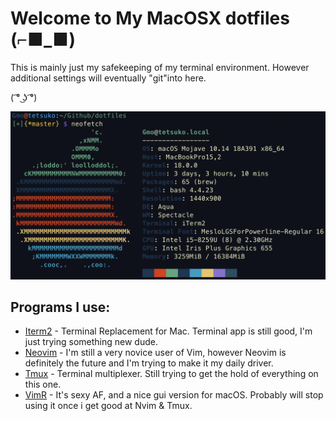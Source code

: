 # Welcome to My MacOSX dotfiles (⌐■_■)

This is mainly just my safekeeping of my terminal environment. However additional settings will eventually "git"into here.

( ͡° ͜ʖ ͡°)


[sysinfo]: https://github.com/pineapplegiant/dotfiles/raw/master/neofetch1.png "Neofetch of my mac system"

![Neofewch information][sysinfo]

## Programs I use:
* [Iterm2](https://www.iterm2.com "Iterm's homepage") - Terminal Replacement for Mac. Terminal app is still good, I'm just trying something new dude.
* [Neovim](https://neovim.io "NeoVim's Homepage") - I'm still a very novice user of Vim, however Neovim is definitely the future and I'm trying to make it my daily driver.
* [Tmux](https://github.com/tmux/tmux/wiki "Tmux's") - Terminal multiplexer. Still trying to get the hold of everything on this one.
* [VimR](http://vimr.org "VimR's homepage") - It's sexy AF, and a nice gui version for macOS. Probably will stop using it once i get good at Nvim & Tmux.


